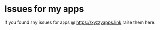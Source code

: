 # Issues for my apps

If you found any issues for apps @ <https://xyzzyapps.link> raise them here.

